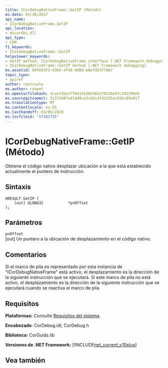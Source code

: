 ```yaml
---
title: ICorDebugNativeFrame::GetIP (Método)
ms.date: 03/30/2017
api_name:
- ICorDebugNativeFrame.GetIP
api_location:
- mscordbi.dll
api_type:
- COM
f1_keywords:
- ICorDebugNativeFrame::GetIP
helpviewer_keywords:
- GetIP method, ICorDebugNativeFrame interface [.NET Framework debugging]
- ICorDebugNativeFrame::GetIP method [.NET Framework debugging]
ms.assetid: 99f693f3-d3b9-4fd8-9d09-b8efd03f7b67
topic_type:
- apiref
author: rpetrusha
ms.author: ronpet
ms.openlocfilehash: 3cac53ba77f04141d8d36b270226e97c292399eb
ms.sourcegitcommit: 5137208fa414d9ca3c58cdfd2155ac81bc89e917
ms.translationtype: MT
ms.contentlocale: es-ES
ms.lasthandoff: 03/06/2019
ms.locfileid: "57482735"
---
```

# <a name="icordebugnativeframegetip-method"></a>ICorDebugNativeFrame::GetIP (Método)
Obtiene el código nativo desplazar ubicación a la que está establecido actualmente el puntero de instrucción.  
  
## <a name="syntax"></a>Sintaxis  
  
```  
HRESULT GetIP (  
    [out] ULONG32           *pnOffset  
);  
```  
  
## <a name="parameters"></a>Parámetros  
 `pnOffset`  
 [out] Un puntero a la ubicación de desplazamiento en el código nativo.  
  
## <a name="remarks"></a>Comentarios  
 Si el marco de pila es representado por esta instancia de "ICorDebugNativeFrame" está activo, el desplazamiento es la dirección de la siguiente instrucción que se ejecutará. Si este marco de pila no está activo, el desplazamiento es la dirección de la siguiente instrucción que se ejecutará cuando se reactiva el marco de pila.  
  
## <a name="requirements"></a>Requisitos  
 **Plataformas:** Consulte [Requisitos del sistema](../../../../docs/framework/get-started/system-requirements.md).  
  
 **Encabezado**: CorDebug.idl, CorDebug.h  
  
 **Biblioteca:** CorGuids.lib  
  
 **Versiones de .NET Framework:** [!INCLUDE[net_current_v10plus](../../../../includes/net-current-v10plus-md.md)]  
  
## <a name="see-also"></a>Vea también

